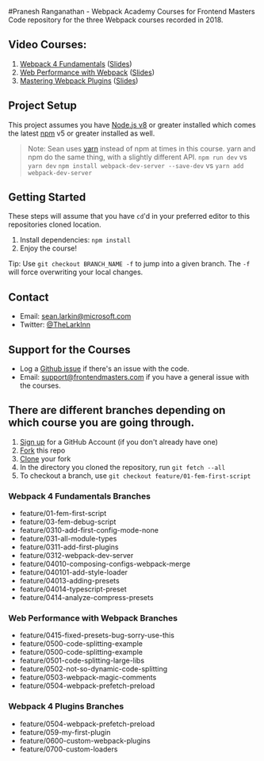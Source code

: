 #Pranesh Ranganathan - Webpack Academy Courses for Frontend Masters
Code repository for the three Webpack courses recorded in 2018.

## Video Courses:
1. [Webpack 4 Fundamentals](https://frontendmasters.com/courses/webpack-fundamentals/) ([Slides](https://docs.google.com/presentation/d/1hFtMCMo62DgOIc-9OwgaVwPZHwv1cgMELArHcMbXlSI/edit#slide=id.g15e96ef847_0_0))
2. [Web Performance with Webpack](https://frontendmasters.com/courses/performance-webpack/) ([Slides](https://docs.google.com/presentation/d/1FW3GT9Ww1S6SEGu8HAO5eRZUFggfVuFE2ievNCDWVDo/edit?usp=sharing))
3. [Mastering Webpack Plugins](https://frontendmasters.com/courses/webpack-plugins/) ([Slides](https://docs.google.com/presentation/d/1P5f-cK4jlhGQIfPQ_vaYFRWV464kBb5UaUBkfRjBp4Y/edit?usp=sharing))

## Project Setup
This project assumes you have [Node.js v8](http://nodejs.org/) or greater installed which comes
the latest [npm](https://www.npmjs.com/) v5 or greater installed as well. 

> Note: Sean uses [yarn](https://yarnpkg.com/lang/en/) instead of npm at times in this course. yarn and npm do the same thing, with a slightly different API.
> `npm run dev` vs `yarn dev`
> `npm install webpack-dev-server --save-dev` vs `yarn add webpack-dev-server`

## Getting Started
These steps will assume that you have `cd`'d in your preferred editor to this repositories cloned location.

1. Install dependencies: `npm install`
2. Enjoy the course!

Tip: Use `git checkout BRANCH_NAME -f` to jump into a given branch. The `-f` will force overwriting your local changes.

## Contact
* Email: sean.larkin@microsoft.com
* Twitter: [@TheLarkInn](https://twitter.com/thelarkinn)

## Support for the Courses
* Log a [Github issue](https://github.com/thelarkinn/webpack-workshop-2018/issues) if there's an issue with the code.
* Email: support@frontendmasters.com if you have a general issue with the courses.

## There are different branches depending on which course you are going through.

1. [Sign up](https://github.com/join) for a GitHub Account (if you don't already have one)
2. [Fork](https://help.github.com/articles/fork-a-repo/) this repo
3. [Clone](https://help.github.com/articles/cloning-a-repository/) your fork
4. In the directory you cloned the repository, run `git fetch --all`
5. To checkout a branch, use `git checkout feature/01-fem-first-script`

### Webpack 4 Fundamentals Branches

- feature/01-fem-first-script
- feature/03-fem-debug-script
- feature/0310-add-first-config-mode-none
- feature/031-all-module-types
- feature/0311-add-first-plugins
- feature/0312-webpack-dev-server
- feature/04010-composing-configs-webpack-merge
- feature/040101-add-style-loader
- feature/04013-adding-presets
- feature/04014-typescript-preset
- feature/0414-analyze-compress-presets 

### Web Performance with Webpack Branches

- feature/0415-fixed-presets-bug-sorry-use-this
- feature/0500-code-splitting-example
- feature/0500-code-splitting-example
- feature/0501-code-splitting-large-libs
- feature/0502-not-so-dynamic-code-splitting
- feature/0503-webpack-magic-comments
- feature/0504-webpack-prefetch-preload

### Webpack 4 Plugins Branches

- feature/0504-webpack-prefetch-preload
- feature/059-my-first-plugin 
- feature/0600-custom-webpack-plugins
- feature/0700-custom-loaders
